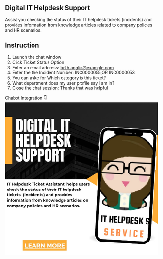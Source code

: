 ## Digital IT Helpdesk Support
Assist you checking the status of their IT helpdesk tickets (incidents) and provides information from knowledge articles related to company policies and HR scenarios.

## Instruction
1. Launch the chat window <br>
2. Click Ticket Status Option <br>
3. Enter an email address: beth.anglin@example.com <br>
4. Enter the the Incident Number: INC0000055,OR INC0000053 <br>
5. You can aske for Which category is this ticket? <br>
6. What department does my user profile say I am in? <br>
7. Close the chat session: Thanks that was helpful

Chabot Integration 👇
  [![IMAGE ALT TEXT HERE](https://github.com/bacdillon/RPA-UiPath/blob/main/ServiceNow%20Integration/img/09.jpg)](https://bacdillon.github.io/Digital-IT-Helpdesk-Support/)
